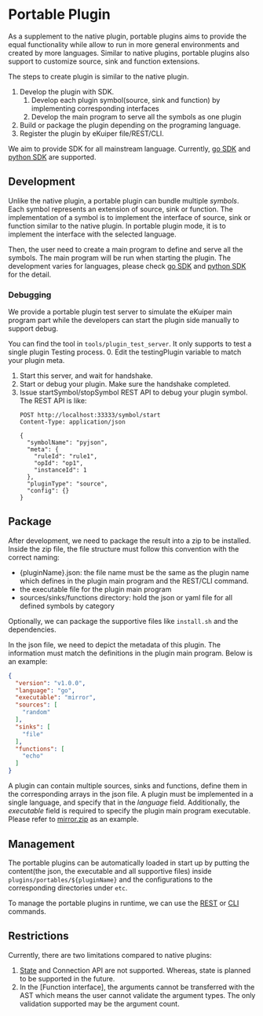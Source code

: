 # Portable Plugin

As a supplement to the native plugin, portable plugins aims to provide the equal functionality while allow to run in more general environments and created by more languages. Similar to native plugins, portable plugins also support to customize source, sink and function extensions.

The steps to create plugin is similar to the native plugin.

1. Develop the plugin with SDK.
    1. Develop each plugin symbol(source, sink and function) by implementing corresponding interfaces
    2. Develop the main program to serve all the symbols as one plugin
2. Build or package the plugin depending on the programing language.
3. Register the plugin by eKuiper file/REST/CLI.

We aim to provide SDK for all mainstream language. Currently, [go SDK](go_sdk.md) and [python SDK](python_sdk.md) are supported.

## Development

Unlike the native plugin, a portable plugin can bundle multiple *symbols*. Each symbol represents an extension of source, sink or function. The implementation of a symbol is to implement the interface of source, sink or function similar to the native plugin. In portable plugin mode, it is to implement the interface with the selected language. 

Then, the user need to create a main program to define and serve all the symbols. The main program will be run when starting the plugin. The development varies for languages, please check [go SDK](go_sdk.md) and [python SDK](python_sdk.md) for the detail.

### Debugging

We provide a portable plugin test server to simulate the eKuiper main program part while the developers can start the plugin side manually to support debug.

You can find the tool in `tools/plugin_test_server`. It only supports to test a single plugin Testing process.
0. Edit the testingPlugin variable to match your plugin meta.
1. Start this server, and wait for handshake.
2. Start or debug your plugin. Make sure the handshake completed.
3. Issue startSymbol/stopSymbol REST API  to debug your plugin symbol. The REST API is like:
   ```
   POST http://localhost:33333/symbol/start
   Content-Type: application/json
   
   {
     "symbolName": "pyjson",
     "meta": {
       "ruleId": "rule1",
       "opId": "op1",
       "instanceId": 1
     },
     "pluginType": "source",
     "config": {}
   }
   ```

## Package

After development, we need to package the result into a zip to be installed. Inside the zip file, the file structure must follow this convention with the correct naming:

- {pluginName}.json: the file name must be the same as the plugin name which defines in the plugin main program and the REST/CLI command.
- the executable file for the plugin main program
- sources/sinks/functions directory: hold the json or yaml file for all defined symbols by category

Optionally, we can package the supportive files like `install.sh` and the dependencies.

In the json file, we need to depict the metadata of this plugin. The information must match the definitions in the plugin main program. Below is an example:

```json
{
  "version": "v1.0.0",
  "language": "go",
  "executable": "mirror",
  "sources": [
    "random"
  ],
  "sinks": [
    "file"
  ],
  "functions": [
    "echo"
  ]
}
```

A plugin can contain multiple sources, sinks and functions, define them in the corresponding arrays in the json file. A plugin must be implemented in a single language, and specify that in the *language* field. Additionally, the *executable* field is required to specify the plugin main program executable. Please refer to [mirror.zip](https://github.com/lf-edge/ekuiper/blob/master/internal/plugin/testzips/portables/mirror.zip) as an example.

## Management

The portable plugins can be automatically loaded in start up by putting the content(the json, the executable and all supportive files) inside `plugins/portables/${pluginName}` and the configurations to the corresponding directories under `etc`.

To manage the portable plugins in runtime, we can use the [REST](../../restapi/plugins.md) or [CLI](../../cli/plugins.md) commands.

## Restrictions

Currently, there are two limitations compared to native plugins:

1. [State](../native/overview.md#state-storage) and Connection API are not supported. Whereas, state is planned to be supported in the future.
2. In the [Function interface], the arguments cannot be transferred with the AST which means the user cannot validate the argument types. The only validation supported may be the argument count.

